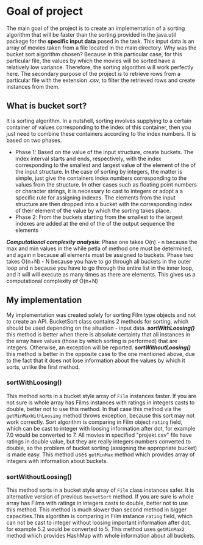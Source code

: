 # Goal of project
The main goal of the project is to create an implementation of a sorting algorithm that will be faster than the sorting provided in the java.util package for the **specific input data** posed in the task. This input data is an array of movies taken from a file located in the main directory. Why was the bucket sort algorithm chosen? Because in this particular case, for this particular file, the values by which the movies will be sorted have a relatively low variance. Therefore, the sorting algorithm will work perfectly here.
The secondary purpose of the project is to retrieve rows from a particular file with the extension .csv, to filter the retrieved rows and create instances from them. 
## What is bucket sort?
It is sorting algorithm. In a nutshell, sorting involves supplying to a certain
container of values corresponding to the index of this container, then you just need to combine these containers according to the
index numbers. It is based on two phases.
* Phase 1: Based on the value of the input structure, create buckets. The index interval starts and ends, respectively, with the index corresponding to the smallest and largest value of the element of the
of the input structure. In the case of sorting by integers, the matter is simple, just
give the containers index numbers corresponding to the values from the structure. In other cases
such as floating point numbers or character strings, it is necessary to cast to integers or adopt a
a specific rule for assigning indexes. The elements from the input structure are then dropped into a
bucket with the corresponding index of their element of the value by which the sorting takes place.
* Phase 2: From the buckets starting from the smallest to the largest indexes are added at the end of the
of the output sequence the elements

***Computational complexity analysis***: Phase one takes
O(n) - n because the max and min values in the while petla of method one must be determined, and again n because
all elements must be assigned to buckets. Phase two takes O(n+N) - N because you have to go through
all buckets in the outer loop and n because you have to go through the entire list in the inner loop, and it will
will execute as many times as there are elements. This gives us a computational complexity of O(n+N)

## My implementation
My implementation was created solely for sorting Film type objects and not to create an API. 
BucketSort class contains 2 methods for sorting, which should be used depending on the situation - input data.
***sortWithLoosing()*** this method is better when there is absolute certainty that all instances in the array have values (those by which sorting is performed) that are integers. Otherwise, an exception will be reported.
***sortWithoutLoosing()*** this method is better in the opposite case to the one mentioned above, due to the fact that it does not lose information about the values by which it sorts, unlike the first method.


### sortWithLoosing() ###
This method sorts in a bucket style array of <code>Film</code> instances faster.
If you are not sure is whole array has Films instances with ratings in integers
casts to double, better not to use this method. In that case this method via the
<code>getMinMaxWithLoosing</code> method throws exception, because this sort may not work
correctly. Sort algorithm is comparing in Film object <code>rating</code> field, which
can be cast to integer with loosing information after dot, for example 7.0 would
be converted to 7. All movies in specified "projekt.csv" file have ratings in double
value, but they are really integers numbers converted to double, so the problem of
bucket sorting (assigning the appropriate bucket) is made easy. This method uses
<code>getMinMax</code> method which provides array of integers with information about buckets.
### sortWithoutLoosing() ###
This method sorts in a bucket style array of <code>Film</code> class instances safer.
It is alternative version of previous <code>bucketSort</code> method. If you are sure
is whole array has Films with ratings in integers casts to double, better not to use
this method. This method is much slower than second method in bigger capacities.This
algorithm is comparing in Film instance <code>rating</code> field, which can not
be cast to integer without loosing important information after dot, for example
5.2 would be converted to 5. This method uses <code>getMinMax2</code> method which
provides HashMap with whole information about all buckets.
